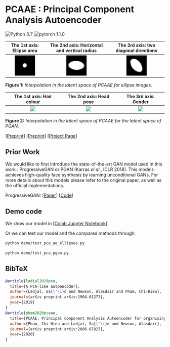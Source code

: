 # PCAAE : Principal Component Analysis Autoencoder

![Python 3.7](https://img.shields.io/badge/python-3.7-green.svg?style=plastic)
![pytorch 1.1.0](https://img.shields.io/badge/pytorch-1.1.0-green.svg?style=plastic)

The 1st axis: Ellipse area    |  The 2nd axis: Horizontal and vertical radius  | The 3rd axis: two diagonal directions
:-------------------------:|:-------------------------:|:-------------------------:
![](./doc/asset/PCAAE_z1.gif)  |  ![](./doc/asset/PCAAE_z2.gif) | ![](./doc/asset/PCAAE_z3.gif) 

**Figure 1:** *Interpolation in the latent space of PCAAE for ellipse images.*

The 1st axis: Hair colour   |  The 2nd axis: Head pose   | The 3rd axis: Gender
:-------------------------:|:-------------------------:|:-------------------------:
![](./doc/asset/PCAAE_PGAN_z1.gif)  |  ![](./doc/asset/PCAAE_PGAN_z2.gif) | ![](./doc/asset/PCAAE_PGAN_z3.gif) 

**Figure 2:** *Interpolation in the latent space of PCAAE for the latent space of PGAN.*

[[Preprint](https://arxiv.org/pdf/1904.01277.pdf)]
[[Preprint](https://arxiv.org/pdf/2006.07827.pdf)]
[[Project Page](https://github.com/chieupham/PCAAE/)]

## Prior Work

We would like to first introduce the state-of-the-art GAN model used in this work : ProgressiveGAN or PGAN (Karras *el al.*, ICLR 2018). This models achieves high-quality face synthesis by learning unconditional GANs. For more details about this models please refer to the original paper, as well as the official implementations.

ProgressiveGAN:
  [[Paper](https://arxiv.org/pdf/1710.10196.pdf)]
  [[Code](https://github.com/tkarras/progressive_growing_of_gans)]

## Demo code

We show our model in [[Colab Jupyter Notebook](https://colab.research.google.com/github/chieupham/PCAAE/blob/main/Introduction_PCAAE.ipynb/)]

Or we can test our model and the compared methods through:

```bash
python demo/test_pca_ae_ellipses.py
```

```bash
python demo/test_pca_pgan.py
```

## BibTeX

```bibtex
@article{ladjal2019pca,
  title={A PCA-like autoencoder},
  author={Ladjal, Sa{\"\i}d and Newson, Alasdair and Pham, Chi-Hieu},
  journal={arXiv preprint arXiv:1904.01277},
  year={2019}
}
@article{pham2020pcaae,
  title={PCAAE: Principal Component Analysis Autoencoder for organising the latent space of generative networks},
  author={Pham, Chi-Hieu and Ladjal, Sa{\"\i}d and Newson, Alasdair},
  journal={arXiv preprint arXiv:2006.07827},
  year={2020}
}
```

